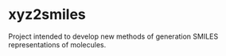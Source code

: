 # xyz2smiles
Project intended to develop new methods of generation SMILES representations of molecules.
